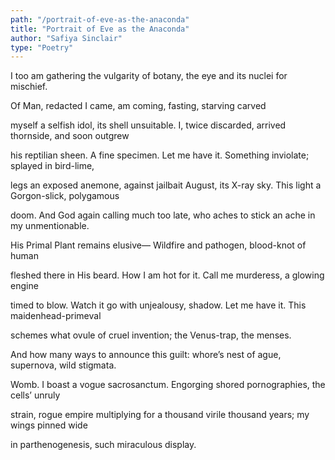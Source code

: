 ```yaml
---
path: "/portrait-of-eve-as-the-anaconda"
title: "Portrait of Eve as the Anaconda"
author: "Safiya Sinclair"
type: "Poetry"
---
```


I too am gathering the vulgarity
     of botany, the eye and its nuclei for mischief.

Of Man, redacted I came, am coming,
     fasting, starving carved

myself a selfish idol, its shell unsuitable. I, twice
     discarded, arrived thornside, and soon outgrew

his reptilian sheen. A fine specimen. Let me have it.
     Something inviolate; splayed in bird-lime,

legs an exposed anemone, against jailbait August,
     its X-ray sky. This light a Gorgon-slick, polygamous

doom. And God again calling much too late, who
     aches to stick an ache in my unmentionable.

His Primal Plant remains elusive—
     Wildfire and pathogen, blood-knot of human

fleshed there in His beard. How I am hot for it.
Call me murderess, a glowing engine

timed to blow. Watch it go with unjealousy, shadow.
     Let me have it. This maidenhead-primeval

schemes what ovule of cruel invention;
     the Venus-trap, the menses.

And how many ways to announce this guilt: whore’s nest
     of ague, supernova, wild stigmata.

Womb. I boast a vogue sacrosanctum. Engorging
     shored pornographies, the cells’ unruly

strain, rogue empire multiplying for a thousand virile
     thousand years; my wings pinned wide

in parthenogenesis, such miraculous display.
